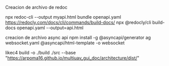 Creacion de archivo de redoc

npx redoc-cli --output myapi.html bundle openapi.yaml
https://redocly.com/docs/cli/commands/build-docs/
npx @redocly/cli build-docs openapi.yaml --output=api.html

creacion de archivo async api
npm install -g @asyncapi/generator
ag websocket.yaml @asyncapi/html-template -o websocket

likec4 build -o ./build ./src --base "https://arpoma16.github.io/multiuav_gui_doc/architecture/dist/"
